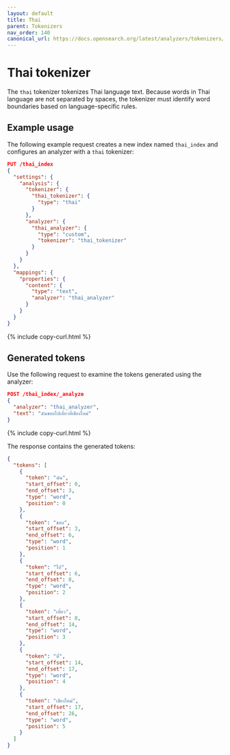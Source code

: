 ```yaml
---
layout: default
title: Thai
parent: Tokenizers
nav_order: 140
canonical_url: https://docs.opensearch.org/latest/analyzers/tokenizers/thai/
---
```


# Thai tokenizer

The `thai` tokenizer tokenizes Thai language text. Because words in Thai language are not separated by spaces, the tokenizer must identify word boundaries based on language-specific rules.

## Example usage

The following example request creates a new index named `thai_index` and configures an analyzer with a `thai` tokenizer:

```json
PUT /thai_index
{
  "settings": {
    "analysis": {
      "tokenizer": {
        "thai_tokenizer": {
          "type": "thai"
        }
      },
      "analyzer": {
        "thai_analyzer": {
          "type": "custom",
          "tokenizer": "thai_tokenizer"
        }
      }
    }
  },
  "mappings": {
    "properties": {
      "content": {
        "type": "text",
        "analyzer": "thai_analyzer"
      }
    }
  }
}
```
{% include copy-curl.html %}

## Generated tokens

Use the following request to examine the tokens generated using the analyzer:

```json
POST /thai_index/_analyze
{
  "analyzer": "thai_analyzer",
  "text": "ฉันชอบไปเที่ยวที่เชียงใหม่"
}
```
{% include copy-curl.html %}

The response contains the generated tokens:

```json
{
  "tokens": [
    {
      "token": "ฉัน",
      "start_offset": 0,
      "end_offset": 3,
      "type": "word",
      "position": 0
    },
    {
      "token": "ชอบ",
      "start_offset": 3,
      "end_offset": 6,
      "type": "word",
      "position": 1
    },
    {
      "token": "ไป",
      "start_offset": 6,
      "end_offset": 8,
      "type": "word",
      "position": 2
    },
    {
      "token": "เที่ยว",
      "start_offset": 8,
      "end_offset": 14,
      "type": "word",
      "position": 3
    },
    {
      "token": "ที่",
      "start_offset": 14,
      "end_offset": 17,
      "type": "word",
      "position": 4
    },
    {
      "token": "เชียงใหม่",
      "start_offset": 17,
      "end_offset": 26,
      "type": "word",
      "position": 5
    }
  ]
}
```
